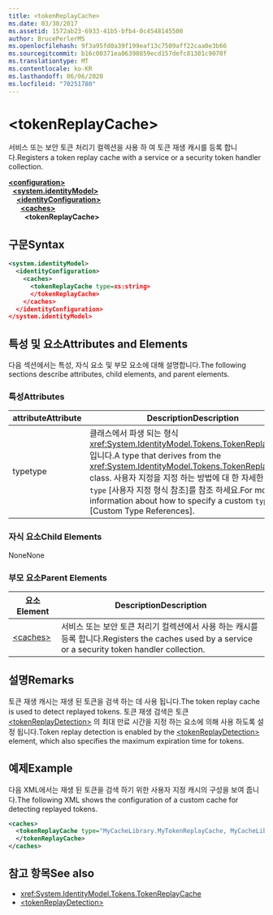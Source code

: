 ```yaml
---
title: <tokenReplayCache>
ms.date: 03/30/2017
ms.assetid: 1572ab23-6933-41b5-bfb4-0c4548145500
author: BrucePerlerMS
ms.openlocfilehash: 9f3a95fd0a39f199eaf13c7509aff22caa0e3b66
ms.sourcegitcommit: b16c00371ea06398859ecd157defc81301c9070f
ms.translationtype: MT
ms.contentlocale: ko-KR
ms.lasthandoff: 06/06/2020
ms.locfileid: "70251780"
---
```

# \<tokenReplayCache>
<span data-ttu-id="3e511-101">서비스 또는 보안 토큰 처리기 컬렉션을 사용 하 여 토큰 재생 캐시를 등록 합니다.</span><span class="sxs-lookup"><span data-stu-id="3e511-101">Registers a token replay cache with a service or a security token handler collection.</span></span>  
  
[**\<configuration>**](../configuration-element.md)\
&nbsp;&nbsp;[**\<system.identityModel>**](system-identitymodel.md)\
&nbsp;&nbsp;&nbsp;&nbsp;[**\<identityConfiguration>**](identityconfiguration.md)\
&nbsp;&nbsp;&nbsp;&nbsp;&nbsp;&nbsp;[**\<caches>**](caches.md)\
&nbsp;&nbsp;&nbsp;&nbsp;&nbsp;&nbsp;&nbsp;&nbsp;**\<tokenReplayCache>**  
  
## <a name="syntax"></a><span data-ttu-id="3e511-102">구문</span><span class="sxs-lookup"><span data-stu-id="3e511-102">Syntax</span></span>  
  
```xml  
<system.identityModel>  
  <identityConfiguration>  
    <caches>  
      <tokenReplayCache type=xs:string>  
      </tokenReplayCache>  
    </caches>  
  </identityConfiguration>  
</system.identityModel>  
```  
  
## <a name="attributes-and-elements"></a><span data-ttu-id="3e511-103">특성 및 요소</span><span class="sxs-lookup"><span data-stu-id="3e511-103">Attributes and Elements</span></span>  
 <span data-ttu-id="3e511-104">다음 섹션에서는 특성, 자식 요소 및 부모 요소에 대해 설명합니다.</span><span class="sxs-lookup"><span data-stu-id="3e511-104">The following sections describe attributes, child elements, and parent elements.</span></span>  
  
### <a name="attributes"></a><span data-ttu-id="3e511-105">특성</span><span class="sxs-lookup"><span data-stu-id="3e511-105">Attributes</span></span>  
  
|<span data-ttu-id="3e511-106">attribute</span><span class="sxs-lookup"><span data-stu-id="3e511-106">Attribute</span></span>|<span data-ttu-id="3e511-107">Description</span><span class="sxs-lookup"><span data-stu-id="3e511-107">Description</span></span>|  
|---------------|-----------------|  
|<span data-ttu-id="3e511-108">type</span><span class="sxs-lookup"><span data-stu-id="3e511-108">type</span></span>|<span data-ttu-id="3e511-109">클래스에서 파생 되는 형식 <xref:System.IdentityModel.Tokens.TokenReplayCache> 입니다.</span><span class="sxs-lookup"><span data-stu-id="3e511-109">A type that derives from the <xref:System.IdentityModel.Tokens.TokenReplayCache> class.</span></span> <span data-ttu-id="3e511-110">사용자 지정을 지정 하는 방법에 대 한 자세한 내용은 `type` [사용자 지정 형식 참조]를 참조 하세요.</span><span class="sxs-lookup"><span data-stu-id="3e511-110">For more information about how to specify a custom `type`, see [Custom Type References].</span></span>
  
### <a name="child-elements"></a><span data-ttu-id="3e511-111">자식 요소</span><span class="sxs-lookup"><span data-stu-id="3e511-111">Child Elements</span></span>  
 <span data-ttu-id="3e511-112">None</span><span class="sxs-lookup"><span data-stu-id="3e511-112">None</span></span>  
  
### <a name="parent-elements"></a><span data-ttu-id="3e511-113">부모 요소</span><span class="sxs-lookup"><span data-stu-id="3e511-113">Parent Elements</span></span>  
  
|<span data-ttu-id="3e511-114">요소</span><span class="sxs-lookup"><span data-stu-id="3e511-114">Element</span></span>|<span data-ttu-id="3e511-115">Description</span><span class="sxs-lookup"><span data-stu-id="3e511-115">Description</span></span>|  
|-------------|-----------------|  
|[\<caches>](caches.md)|<span data-ttu-id="3e511-116">서비스 또는 보안 토큰 처리기 컬렉션에서 사용 하는 캐시를 등록 합니다.</span><span class="sxs-lookup"><span data-stu-id="3e511-116">Registers the caches used by a service or a security token handler collection.</span></span>|  
  
## <a name="remarks"></a><span data-ttu-id="3e511-117">설명</span><span class="sxs-lookup"><span data-stu-id="3e511-117">Remarks</span></span>  
 <span data-ttu-id="3e511-118">토큰 재생 캐시는 재생 된 토큰을 검색 하는 데 사용 됩니다.</span><span class="sxs-lookup"><span data-stu-id="3e511-118">The token replay cache is used to detect replayed tokens.</span></span> <span data-ttu-id="3e511-119">토큰 재생 검색은 토큰 [\<tokenReplayDetection>](tokenreplaydetection.md) 의 최대 만료 시간을 지정 하는 요소에 의해 사용 하도록 설정 됩니다.</span><span class="sxs-lookup"><span data-stu-id="3e511-119">Token replay detection is enabled by the [\<tokenReplayDetection>](tokenreplaydetection.md) element, which also specifies the maximum expiration time for tokens.</span></span>  
  
## <a name="example"></a><span data-ttu-id="3e511-120">예제</span><span class="sxs-lookup"><span data-stu-id="3e511-120">Example</span></span>  
 <span data-ttu-id="3e511-121">다음 XML에서는 재생 된 토큰을 검색 하기 위한 사용자 지정 캐시의 구성을 보여 줍니다.</span><span class="sxs-lookup"><span data-stu-id="3e511-121">The following XML shows the configuration of a custom cache for detecting replayed tokens.</span></span>  
  
```xml  
<caches>  
  <tokenReplayCache type="MyCacheLibrary.MyTokenReplayCache, MyCacheLibrary">  
  </tokenReplayCache>  
</caches>  
```  
  
## <a name="see-also"></a><span data-ttu-id="3e511-122">참고 항목</span><span class="sxs-lookup"><span data-stu-id="3e511-122">See also</span></span>

- <xref:System.IdentityModel.Tokens.TokenReplayCache>
- [\<tokenReplayDetection>](tokenreplaydetection.md)
